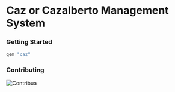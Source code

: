 # Caz or Cazalberto Management System

### Getting Started

```ruby
gem "caz"
```

### Contributing

![Contribua](https://s3.amazonaws.com/random.tracersoft.com.br/image.jpgg)
